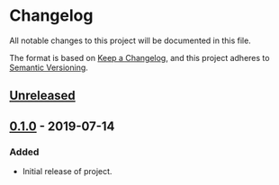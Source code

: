 # Changelog
All notable changes to this project will be documented in this file.

The format is based on [Keep a Changelog](https://keepachangelog.com/en/1.0.0/),
and this project adheres to [Semantic Versioning](https://semver.org/spec/v2.0.0.html).

## [Unreleased]

## [0.1.0] - 2019-07-14
### Added
- Initial release of project.

[Unreleased]: https://github.com/xfbs/passgen/compare/v0.1.0...HEAD
[0.1.0]: https://github.com/olivierlacan/keep-a-changelog/releases/tag/v0.1.0
